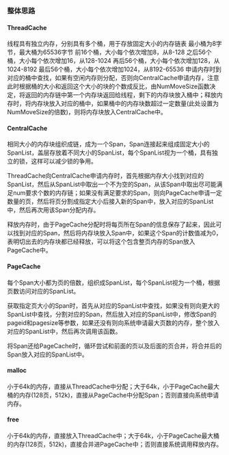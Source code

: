 ### 整体思路

#### ThreadCache
线程具有独立内存，分别具有多个桶，用于存放固定大小的内存链表
最小桶为8字节，最大桶为65536字节
前16个桶，大小每个依次增加8，从8-128
之后56个桶，大小每个依次增加16，从128-1024
再后56个桶，大小每个依次增加128，从1024-8192
最后56个桶，大小每个依次增加1024，从8192-65536
申请内存时到对应的桶中查找，如果有空闲内存则分配，否则向CentralCache申请内存，注意此时根据桶的大小和返回这个大小的块的个数成反比，由NumMoveSize函数决定，将返回的内存链中第一个内存块返回给线程，剩下的内存块放入桶中；释放内存时，将内存块放入对应的桶中，如果桶中的内存块数超过一定数量(此处设置为NumMoveSize的倍数)，则将内存块放入CentralCache中。


#### CentralCache
相同大小的内存块组织成链，成为一个Span，Span连接起来组成固定大小的SpanList，盖层存放着不同大小的SpanList，每个SpanList视为一个桶，具有独立的锁，这样可以减少锁的争用。  

ThreadCache向CentralCache申请内存时，首先根据内存大小找到对应的SpanList，然后从SpanList中取出一个不为空的Span，从该Span中取出尽可能满足num要求个数的内存链；如果没有满足要求的Span，则向PageCache申请一定数量的页，然后将页分割成指定大小后接入新的Span中，放入对应的SpanList中，然后再次用该Span分配内存。  

释放内存时，由于PageCache分配时将每页所在Span的信息保存了起来，因此可以找到对应的Span，然后将内存块放入Span中，如果这个Span的计数值减为0，表明切出去的内存块都已经释放，可以将这个包含整页内存的Span放入PageCache中。

#### PageCache
每个Span大小都为页的倍数，组织成SpanList，每个SpanList视为一个桶，根据页数访问对应的SpanList。

获取指定页大小的Span时，首先从对应的SpanList中查找，如果没有则向更大的SpanList中查找，分割对应的Span，然后放入对应的SpanList中，修改Span的pageid和pagesize等参数，如果还没有则向系统申请最大页数的内存，整个放入对应的SpanList中，然后再次调用该函数。

将Span还给PageCache时，循环尝试和前面的页以及后面的页合并，将合并后的Span放入对应的SpanList中。


#### malloc

小于64k的内存，直接从ThreadCache中分配；大于64k，小于PageCache最大桶的内存(128页，512k)，直接从PageCache中分配Span；否则直接向系统申请内存。

#### free

小于64k的内存，直接放入ThreadCache中；大于64k，小于PageCache最大桶的内存(128页，512k)，直接合并进PageCache中；否则直接系统调用释放内存。